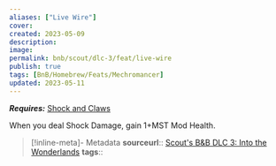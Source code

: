 ```yaml
---
aliases: ["Live Wire"]
cover: 
created: 2023-05-09
description: 
image: 
permalink: bnb/scout/dlc-3/feat/live-wire
publish: true
tags: [BnB/Homebrew/Feats/Mechromancer]
updated: 2023-05-11
---
```


***Requires:*** [Shock and Claws](Shock-and-Claws)

When you deal Shock Damage, gain 1+MST Mod Health.

> [!inline-meta]- Metadata
> **sourceurl**:: [Scout's B&B DLC 3: Into the Wonderlands](https://docs.google.com/document/d/1MLOgrWwcLNTnP9PuXrKiLImy7SUh4hXO8arVUAlmdp0/edit)
> **tags**::
